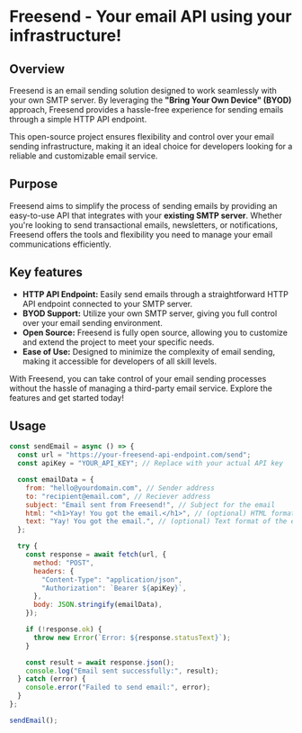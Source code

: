 [](https://github.com/mokshablr/Freesend/blob/main/public/freesend-icon.png?raw=true)
# Freesend - Your email API using your infrastructure!

## Overview

Freesend is an email sending solution designed to work seamlessly with your own SMTP server. By leveraging the **"Bring Your Own Device" (BYOD)** approach, Freesend provides a hassle-free experience for sending emails through a simple HTTP API endpoint.

This open-source project ensures flexibility and control over your email sending infrastructure, making it an ideal choice for developers looking for a reliable and customizable email service.

## Purpose

Freesend aims to simplify the process of sending emails by providing an easy-to-use API that integrates with your **existing SMTP server**. Whether you're looking to send transactional emails, newsletters, or notifications, Freesend offers the tools and flexibility you need to manage your email communications efficiently.

## Key features

- **HTTP API Endpoint:** Easily send emails through a straightforward HTTP API endpoint connected to your SMTP server.
- **BYOD Support:** Utilize your own SMTP server, giving you full control over your email sending environment.
- **Open Source:** Freesend is fully open source, allowing you to customize and extend the project to meet your specific needs.
- **Ease of Use:** Designed to minimize the complexity of email sending, making it accessible for developers of all skill levels.

With Freesend, you can take control of your email sending processes without the hassle of managing a third-party email service. Explore the features and get started today!

## Usage
```js
const sendEmail = async () => {
  const url = "https://your-freesend-api-endpoint.com/send";
  const apiKey = "YOUR_API_KEY"; // Replace with your actual API key

  const emailData = {
    from: "hello@yourdomain.com", // Sender address
    to: "recipient@email.com", // Reciever address
    subject: "Email sent from Freesend!", // Subject for the email
    html: "<h1>Yay! You got the email.</h1>", // (optional) HTML format of the email body
    text: "Yay! You got the email.", // (optional) Text format of the email body
  };

  try {
    const response = await fetch(url, {
      method: "POST",
      headers: {
        "Content-Type": "application/json",
        "Authorization": `Bearer ${apiKey}`,
      },
      body: JSON.stringify(emailData),
    });

    if (!response.ok) {
      throw new Error(`Error: ${response.statusText}`);
    }

    const result = await response.json();
    console.log("Email sent successfully:", result);
  } catch (error) {
    console.error("Failed to send email:", error);
  }
};

sendEmail();
```
